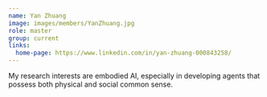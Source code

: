 ```yaml
---
name: Yan Zhuang
image: images/members/YanZhuang.jpg
role: master
group: current
links:
  home-page: https://www.linkedin.com/in/yan-zhuang-000843258/
---
```


My research interests are embodied AI, especially in developing agents that possess both physical and social common sense.